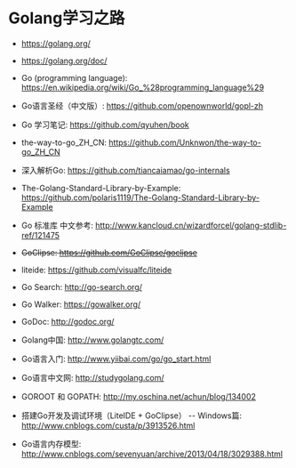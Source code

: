 # Golang学习之路

* <https://golang.org/>
* <https://golang.org/doc/>
* Go (programming language): <https://en.wikipedia.org/wiki/Go_%28programming_language%29>
* Go语言圣经（中文版）: <https://github.com/openownworld/gopl-zh>
* Go 学习笔记: <https://github.com/qyuhen/book>
* the-way-to-go_ZH_CN: <https://github.com/Unknwon/the-way-to-go_ZH_CN>
* 深入解析Go: <https://github.com/tiancaiamao/go-internals>
* The-Golang-Standard-Library-by-Example: <https://github.com/polaris1119/The-Golang-Standard-Library-by-Example>
* Go 标准库 中文参考: <http://www.kancloud.cn/wizardforcel/golang-stdlib-ref/121475>
* ~~GoClipse: <https://github.com/GoClipse/goclipse>~~
* liteide: <https://github.com/visualfc/liteide>

* Go Search: <http://go-search.org/>
* Go Walker: <https://gowalker.org/>
* GoDoc: <http://godoc.org/>
* Golang中国: <http://www.golangtc.com/>
* Go语言入门: <http://www.yiibai.com/go/go_start.html>
* Go语言中文网: <http://studygolang.com/>
* GOROOT 和 GOPATH: <http://my.oschina.net/achun/blog/134002>
* 搭建Go开发及调试环境（LiteIDE + GoClipse） -- Windows篇: <http://www.cnblogs.com/custa/p/3913526.html>
* Go语言内存模型: <http://www.cnblogs.com/sevenyuan/archive/2013/04/18/3029388.html>
